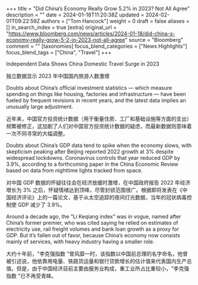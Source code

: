 +++
title = "Did China’s Economy Really Grow 5.2% in 2023? Not All Agree"
description = ""
date = 2024-01-18T11:20:38Z
updated = 2024-02-01T09:22:59Z
authors = ["Tom Hancock"]
weight = 0
draft = false
aliases = []
in_search_index = true
[extra]
original_url = "https://www.bloomberg.com/news/articles/2024-01-18/did-china-s-economy-really-grow-5-2-in-2023-not-all-agree"
source = "Bloomberg"
comment = ""
[taxonomies]
focus_blend_categories = ["News Highlights"]
focus_blend_tags = ["China", "Travel"]
+++

Independent Data Shows China Domestic Travel Surge in 2023

独立数据显示 2023 年中国国内旅游人数激增

Doubts about China’s official investment statistics — which measure spending on things like housing, factories and infrastructure — have been fueled by frequent revisions in recent years, and the latest data implies an unusually large adjustment.

近年来，中国官方投资统计数据（用于衡量住房、工厂和基础设施等方面的支出）频繁被修正，这加剧了人们对中国官方投资统计数据的疑虑，而最新数据则意味着一次不同寻常的大幅调整。

Doubts about China’s GDP data tend to spike when the economy slows, with skepticism peaking after Beijing reported 2022 growth at 3% despite widespread lockdowns. Coronavirus controls that year reduced GDP by 3.9%, according to a forthcoming paper in the China Economic Review based on data from nighttime lights tracked from space.

对中国 GDP 数据的怀疑往往会在经济放缓时激增，在中国政府报告 2022 年经济增长为 3% 之后，怀疑情绪达到顶峰，尽管封锁范围很广。根据即将发表在《中国经济评论》上的一篇论文，基于从太空追踪的夜间灯光数据，当年的冠状病毒控制使 GDP 减少了 3.9%。

Around a decade ago, the “Li Keqiang index” was in vogue, named after China’s former premier, who was cited saying he relied on estimates of electricity use, rail freight volumes and bank loan growth as a proxy for GDP. But it’s fallen out of favor, because China’s economy now consists mainly of services, with heavy industry having a smaller role.

大约十年前，"李克强指数 "曾风靡一时，该指数以中国前总理的名字命名，他曾被引述说，他依靠用电量、铁路货运量和银行贷款增长的估计值来代表国内生产总值。但是，由于中国经济目前主要由服务业构成，重工业所占比重较小，"李克强指数 "已不再受青睐。
